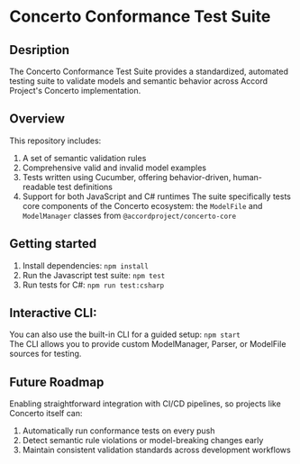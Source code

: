 # Concerto Conformance Test Suite

## Desription
The Concerto Conformance Test Suite provides a standardized, automated testing suite to validate models and semantic behavior across Accord Project's Concerto implementation.

## Overview
This repository includes:
1. A set of semantic validation rules
2. Comprehensive valid and invalid model examples
3. Tests written using Cucumber, offering behavior-driven, human-readable test definitions
4. Support for both JavaScript and C# runtimes
The suite specifically tests core components of the Concerto ecosystem: the `ModelFile` and `ModelManager` classes from `@accordproject/concerto-core`

## Getting started
1. Install dependencies:
    `npm install`
2. Run the Javascript test suite:
    `npm test`
3. Run tests for C#:
    `npm run test:csharp`

## Interactive CLI:
You can also use the built-in CLI for a guided setup:
    `npm start`   
The CLI allows you to provide custom ModelManager, Parser, or ModelFile sources for testing.

## Future Roadmap
Enabling straightforward integration with CI/CD pipelines, so projects like Concerto itself can:   
1. Automatically run conformance tests on every push
2. Detect semantic rule violations or model-breaking changes early
3. Maintain consistent validation standards across development workflows